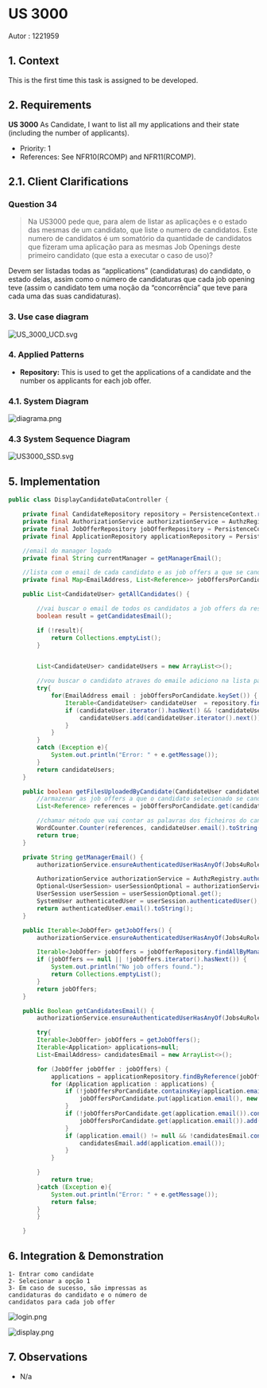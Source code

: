 # US 3000

Autor : 1221959

## 1. Context
This is the first time this task is assigned to be developed.

## 2. Requirements

**US 3000** As Candidate, I want to list all my applications and their state (including the number of applicants).

- Priority: 1
- References: See NFR10(RCOMP) and NFR11(RCOMP).

## 2.1. Client Clarifications


### Question 34

> Na US3000 pede que, para alem de listar as aplicações e o estado das mesmas de um candidato, que liste o numero de candidatos. Este numero de candidatos é um somatório da quantidade de candidatos que fizeram uma aplicação para as mesmas Job Openings deste primeiro candidato (que esta a executar o caso de uso)?

Devem ser listadas todas as “applications” (candidaturas) do candidato, o estado delas, assim como o número de candidaturas que cada job opening teve (assim o candidato tem uma noção da “concorrência” que teve para cada uma das suas candidaturas).


### 3. Use case diagram

![US_3000_UCD.svg](out/US_3000_UCD.svg)


### 4. Applied Patterns

- **Repository:** This is used to get the applications of a candidate and the number os applicants for each job offer.

### 4.1. System Diagram
![diagrama.png](assets/diagrama.png)

### 4.3 System Sequence Diagram

![US3000_SSD.svg](out/US3000_SSD.svg)

## 5. Implementation
```java
public class DisplayCandidateDataController {

    private final CandidateRepository repository = PersistenceContext.repositories().candidateUsers();
    private final AuthorizationService authorizationService = AuthzRegistry.authorizationService();
    private final JobOfferRepository jobOfferRepository = PersistenceContext.repositories().jobOffers();
    private final ApplicationRepository applicationRepository = PersistenceContext.repositories().applications();

    //email do manager logado
    private final String currentManager = getManagerEmail();

    //lista com o email de cada candidato e as job offers a que se candidatou
    private final Map<EmailAddress, List<Reference>> jobOffersPorCandidate= new HashMap<>();

    public List<CandidateUser> getAllCandidates() {

        //vai buscar o email de todos os candidatos a job offers da responsabilidade do manager logado currentManager
        boolean result = getCandidatesEmail();

        if (!result){
            return Collections.emptyList();
        }


        List<CandidateUser> candidateUsers = new ArrayList<>();

        //vou buscar o candidato atraves do emaile adiciono na lista para return
        try{
            for(EmailAddress email : jobOffersPorCandidate.keySet()) {
                Iterable<CandidateUser> candidateUser  = repository.findAllbyEmail(email);
                if (candidateUser.iterator().hasNext() && !candidateUsers.contains(candidateUser.iterator().next())) {
                    candidateUsers.add(candidateUser.iterator().next());
                }
            }
        }
        catch (Exception e){
            System.out.println("Error: " + e.getMessage());
        }
        return candidateUsers;
    }

    public boolean getFilesUploadedByCandidate(CandidateUser candidateUser) throws IOException, InterruptedException {
        //armazenar as job offers a que o candidato selecionado se candidatou
        List<Reference> references = jobOffersPorCandidate.get(candidateUser.email());

        //chamar método que vai contar as palavras dos ficheiros do candidato
        WordCounter.Counter(references, candidateUser.email().toString(), "SCOMP/sprint3/shared_folder");
        return true;
    }

    private String getManagerEmail() {
        authorizationService.ensureAuthenticatedUserHasAnyOf(Jobs4uRoles.POWER_USER, Jobs4uRoles.CUSTOMER_MANAGER);

        AuthorizationService authorizationService = AuthzRegistry.authorizationService();
        Optional<UserSession> userSessionOptional = authorizationService.session();
        UserSession userSession = userSessionOptional.get();
        SystemUser authenticatedUser = userSession.authenticatedUser();
        return authenticatedUser.email().toString();
    }

    public Iterable<JobOffer> getJobOffers() {
        authorizationService.ensureAuthenticatedUserHasAnyOf(Jobs4uRoles.POWER_USER, Jobs4uRoles.CUSTOMER_MANAGER);

        Iterable<JobOffer> jobOffers = jobOfferRepository.findAllByManager(currentManager);
        if (jobOffers == null || !jobOffers.iterator().hasNext()) {
            System.out.println("No job offers found.");
            return Collections.emptyList();
        }
        return jobOffers;
    }

    public Boolean getCandidatesEmail() {
        authorizationService.ensureAuthenticatedUserHasAnyOf(Jobs4uRoles.POWER_USER, Jobs4uRoles.CUSTOMER_MANAGER);

        try{
        Iterable<JobOffer> jobOffers = getJobOffers();
        Iterable<Application> applications=null;
        List<EmailAddress> candidatesEmail = new ArrayList<>();

        for (JobOffer jobOffer : jobOffers) {
            applications = applicationRepository.findByReference(jobOffer.getReference());
            for (Application application : applications) {
                if (!jobOffersPorCandidate.containsKey(application.email())) {
                    jobOffersPorCandidate.put(application.email(), new ArrayList<>());
                }
                if (!jobOffersPorCandidate.get(application.email()).contains(jobOffer.getReference())){
                    jobOffersPorCandidate.get(application.email()).add(jobOffer.getReference());
                }
                if (application.email() != null && !candidatesEmail.contains(application.email())) {
                    candidatesEmail.add(application.email());
                }
            }

        }
            return true;
        }catch (Exception e){
            System.out.println("Error: " + e.getMessage());
            return false;
        }
        }

    }
```


## 6. Integration & Demonstration

```
1- Entrar como candidate
2- Selecionar a opção 1
3- Em caso de sucesso, são impressas as 
candidaturas do candidato e o número de
candidatos para cada job offer
```

![login.png](assets/login.png)

![display.png](assets/display.png)

## 7. Observations

- N/a